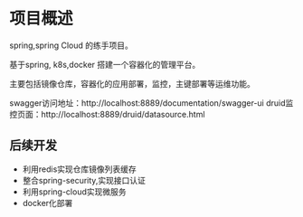# 项目概述

spring,spring Cloud 的练手项目。

基于spring, k8s,docker 搭建一个容器化的管理平台。

主要包括镜像仓库，容器化的应用部署，监控，主键部署等运维功能。


swagger访问地址：http://localhost:8889/documentation/swagger-ui
druid监控页面：http://localhost:8889/druid/datasource.html


## 后续开发

- 利用redis实现仓库镜像列表缓存
- 整合spring-security,实现接口认证
- 利用spring-cloud实现微服务
- docker化部署
